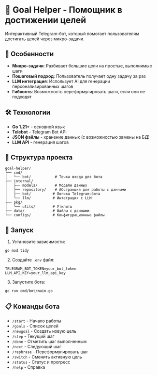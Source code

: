 # 🎯 Goal Helper - Помощник в достижении целей

Интерактивный Telegram-бот, который помогает пользователям достигать целей через микро-задачи.

## 🚀 Особенности

- **Микро-задачи**: Разбивает большие цели на простые, выполнимые шаги
- **Пошаговый подход**: Пользователь получает одну задачу за раз
- **LLM интеграция**: Использует AI для генерации персонализированных шагов
- **Гибкость**: Возможность переформулировать шаги, если они не подходят

## 🛠 Технологии

- **Go 1.21+** - основной язык
- **Telebot** - Telegram Bot API
- **JSON файлы** - хранение данных (с возможностью замены на БД)
- **LLM API** - генерация шагов

## 📁 Структура проекта

```
goal-helper/
├── cmd/
│   └── bot/           # Точка входа для бота
├── internal/
│   ├── models/        # Модели данных
│   ├── repository/    # Абстракция для работы с данными
│   ├── bot/          # Логика Telegram-бота
│   └── llm/          # Интеграция с LLM
├── pkg/
│   └── utils/        # Утилиты
├── data/             # Файлы с данными
└── configs/          # Конфигурационные файлы
```

## 🚀 Запуск

1. Установите зависимости:
```bash
go mod tidy
```

2. Создайте `.env` файл:
```env
TELEGRAM_BOT_TOKEN=your_bot_token
LLM_API_KEY=your_llm_api_key
```

3. Запустите бота:
```bash
go run cmd/bot/main.go
```

## 📋 Команды бота

- `/start` - Начало работы
- `/goals` - Список целей
- `/newgoal` - Создать новую цель
- `/step` - Текущий шаг
- `/done` - Отметить шаг выполненным
- `/next` - Следующий шаг
- `/rephrase` - Переформулировать шаг
- `/switch` - Сменить активную цель
- `/status` - Статус и прогресс
- `/help` - Справка
